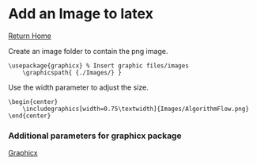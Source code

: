 # Add an Image to latex

[Return Home](../README.md)

Create an image folder to contain the png image.  
```
\usepackage{graphicx} % Insert graphic files/images
    \graphicspath{ {./Images/} }
```

Use the width parameter to adjust the size.
```
\begin{center}
    \includegraphics[width=0.75\textwidth]{Images/AlgorithmFlow.png}
\end{center}
```
 ### Additional parameters for graphicx package
 [Graphicx](https://ctan.org/pkg/graphicx?lang=en)